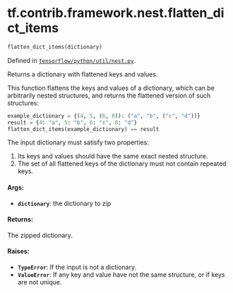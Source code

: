 <div itemscope itemtype="http://developers.google.com/ReferenceObject">
<meta itemprop="name" content="tf.contrib.framework.nest.flatten_dict_items" />
</div>

# tf.contrib.framework.nest.flatten_dict_items

``` python
flatten_dict_items(dictionary)
```



Defined in [`tensorflow/python/util/nest.py`](https://www.tensorflow.org/code/tensorflow/python/util/nest.py).

Returns a dictionary with flattened keys and values.

This function flattens the keys and values of a dictionary, which can be
arbitrarily nested structures, and returns the flattened version of such
structures:

```python
example_dictionary = {(4, 5, (6, 8)): ("a", "b", ("c", "d"))}
result = {4: "a", 5: "b", 6: "c", 8: "d"}
flatten_dict_items(example_dictionary) == result
```

The input dictionary must satisfy two properties:

1. Its keys and values should have the same exact nested structure.
2. The set of all flattened keys of the dictionary must not contain repeated
   keys.

#### Args:

* <b>`dictionary`</b>: the dictionary to zip


#### Returns:

  The zipped dictionary.


#### Raises:

* <b>`TypeError`</b>: If the input is not a dictionary.
* <b>`ValueError`</b>: If any key and value have not the same structure, or if keys are
    not unique.